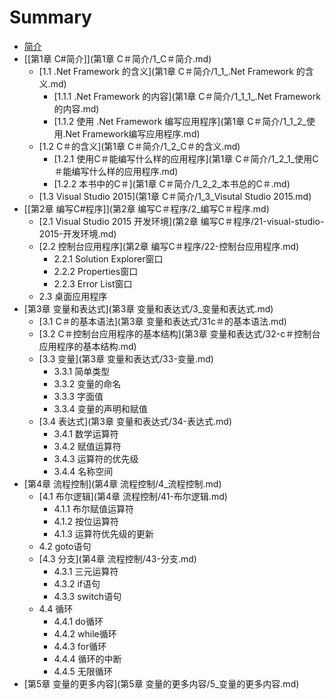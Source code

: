 # Summary

* [简介](README.md)
* [\[第1章 C\#简介\]](第1章 C＃简介/1_C＃简介.md)
    * [1.1 .Net Framework 的含义](第1章 C＃简介/1_1_.Net Framework 的含义.md)
        * [1.1.1 .Net Framework 的内容](第1章 C＃简介/1_1_1_.Net Framework的内容.md)
        * [1.1.2 使用 .Net Framework 编写应用程序](第1章 C＃简介/1_1_2_使用.Net Framework编写应用程序.md)
    * [1.2 C＃的含义](第1章 C＃简介/1_2_C＃的含义.md)
        * [1.2.1 使用C＃能编写什么样的应用程序](第1章 C＃简介/1_2_1_使用C＃能编写什么样的应用程序.md)
        * [1.2.2 本书中的C＃](第1章 C＃简介/1_2_2_本书总的C＃.md)
    * [1.3 Visual Studio 2015](第1章 C＃简介/1_3_Visutal Studio 2015.md)
* [\[第2章 编写C\#程序\]](第2章 编写C＃程序/2_编写C＃程序.md)
    * [2.1 Visual Studio 2015 开发环境](第2章 编写C＃程序/21-visual-studio-2015-开发环境.md)
    * [2.2 控制台应用程序](第2章 编写C＃程序/22-控制台应用程序.md)
        * 2.2.1 Solution Explorer窗口
        * 2.2.2 Properties窗口
        * 2.2.3 Error List窗口
    * 2.3 桌面应用程序
* [第3章 变量和表达式](第3章 变量和表达式/3_变量和表达式.md)
    * [3.1 C＃的基本语法](第3章 变量和表达式/31c＃的基本语法.md)
    * [3.2 C＃控制台应用程序的基本结构](第3章 变量和表达式/32-c＃控制台应用程序的基本结构.md)
    * [3.3 变量](第3章 变量和表达式/33-变量.md)
        * 3.3.1 简单类型
        * 3.3.2 变量的命名
        * 3.3.3 字面值
        * 3.3.4 变量的声明和赋值
    * [3.4 表达式](第3章 变量和表达式/34-表达式.md)
        * 3.4.1 数学运算符
        * 3.4.2 赋值运算符
        * 3.4.3 运算符的优先级
        * 3.4.4 名称空间
* [第4章 流程控制](第4章 流程控制/4_流程控制.md)
    * [4.1 布尔逻辑](第4章 流程控制/41-布尔逻辑.md)
        * 4.1.1 布尔赋值运算符
        * 4.1.2 按位运算符
        * 4.1.3 运算符优先级的更新
    * 4.2 goto语句
    * [4.3 分支](第4章 流程控制/43-分支.md)
        * 4.3.1 三元运算符
        * 4.3.2 if语句
        * 4.3.3 switch语句
    * 4.4 循环
        * 4.4.1 do循环
        * 4.4.2 while循环
        * 4.4.3 for循环
        * 4.4.4 循环的中断
        * 4.4.5 无限循环
* [第5章 变量的更多内容](第5章 变量的更多内容/5_变量的更多内容.md)

